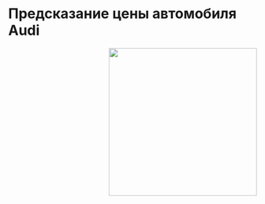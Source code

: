 # Предсказание цены автомобиля Audi

<center> <img src=https://s1.1zoom.ru/b5050/921/Taxi_Cars_Toys_Back_view_461304_1920x1200.jpg align="right" width="300"/> </center>
